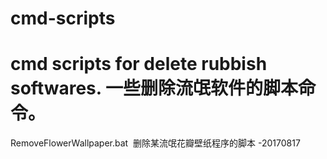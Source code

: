 # cmd-scripts
cmd scripts for delete rubbish softwares. 一些删除流氓软件的脚本命令。
========================================================================

RemoveFlowerWallpaper.bat  删除某流氓花瓣壁纸程序的脚本 -20170817

